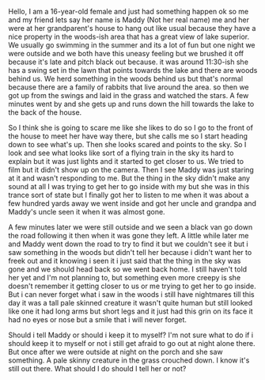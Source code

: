  

Hello, I am a 16-year-old female and just had something happen ok so me and my friend lets say her name is Maddy (Not her real name) me and her were at her grandparent's house to hang out like usual because they have a nice property in the woods-ish area that has a great view of lake superior. We usually go swimming in the summer and its a lot of fun but one night we were outside and we both have this uneasy feeling but we brushed it off because it's late and pitch black out because. it was around 11:30-ish she has a swing set in the lawn that points towards the lake and there are woods behind us. We herd something in the woods behind us but that's normal because there are a family of rabbits that live around the area. so then we got up from the swings and laid in the grass and watched the stars. A few minutes went by and she gets up and runs down the hill towards the lake to the back of the house.

So I think she is going to scare me like she likes to do so I go to the front of the house to meet her have way there, but she calls me so I start heading down to see what's up. Then she looks scared and points to the sky. So I look and see what looks like sort of a flying train in the sky its hard to explain but it was just lights and it started to get closer to us. We tried to film but it didn't show up on the camera. Then I see Maddy was just staring at it and wasn't responding to me. But the thing in the sky didn't make any sound at all I was trying to get her to go inside with my but she was in this trance sort of state but I finally got her to listen to me when it was about a few hundred yards away we went inside and got her uncle and grandpa and Maddy's uncle seen it when it was almost gone.

A few minutes later we were still outside and we seen a black van go down the road following it then when it was gone they left. A little while later me and Maddy went down the road to try to find it but we couldn't see it but i saw something in the woods but didn't tell her because i didn't want her to freek out and it knowing i seen it i just said that the thing in the sky was gone and we should head back so we went back home. I still haven't told her yet and I'm not planning to, but something even more creepy is she doesn't remember it getting closer to us or me trying to get her to go inside. But i can never forget what i saw in the woods i still have nightmares till this day it was a tall pale skinned creature it wasn't quite human but still looked like one it had long arms but short legs and it just had this grin on its face it had no eyes or nose but a smile that i will never forget.

Should i tell Maddy or should i keep it to myself? I'm not sure what to do if i should keep it to myself or not i still get afraid to go out at night alone there. But once after we were outside at night on the porch and she saw something. A pale skinny creature in the grass crouched down. I know it's still out there. What should I do should I tell her or not?